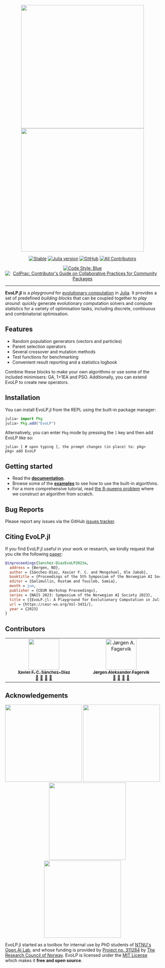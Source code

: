 <p align="center">
  <img width="400px" src="https://raw.githubusercontent.com/ntnu-ai-lab/EvoLP.jl/main/docs/src/assets/logo.png#gh-light-mode-only"/>
  <img width="400px" src="https://raw.githubusercontent.com/ntnu-ai-lab/EvoLP.jl/main/docs/src/assets/logo-dark.png#gh-dark-mode-only"/>
</p>

<div align="center">

[![Stable](https://img.shields.io/badge/docs-latest-blue.svg)](https://ntnu-ai-lab.github.io/EvoLP.jl/)
[![Julia version](https://img.shields.io/badge/Julia-1.7+-blueviolet.svg?logo=julia)](https://julialang.org)
[![GitHub](https://img.shields.io/github/license/ntnu-ai-lab/EvoLP)](https://github.com/ntnu-ai-lab/EvoLP/blob/main/LICENSE)
[![All Contributors](https://img.shields.io/github/ntnu-ai-lab/EvoLP/all-contributors?color=ee8449&style=flat-square)](#contributors-)

[![Code Style: Blue](https://img.shields.io/badge/code%20style-blue-blue.svg)](https://github.com/invenia/BlueStyle)
[![ColPrac: Contributor's Guide on Collaborative Practices for Community Packages](https://img.shields.io/badge/ColPrac-Contributor's%20Guide-blueviolet)](https://github.com/SciML/ColPrac)

</div>

---

**EvoLP.jl** is a _playground_ for [evolutionary computation](https://en.wikipedia.org/wiki/Evolutionary_computation) in [Julia](https://julialang.org). It provides a set of predefined _building blocks_ that can be coupled together to _play around_: quickly generate evolutionary computation solvers and compute statistics for a variety of optimisation tasks, including discrete, continuous and combinatorial optimisation.

## Features

- Random population generators (vectors and particles)
- Parent selection operators
- Several crossover and mutation methods
- Test functions for benchmarking
- Convenient result reporting and a statistics logbook

Combine these blocks to make your own algorithms or use some of the included minimisers: GA, 1+1EA and PSO.
Additionally, you can extend EvoLP to create new operators.

## Installation

You can install EvoLP.jl from the REPL using the built-in package manager:

```julia
julia> import Pkg
julia> Pkg.add("EvoLP")
```

Alternatively, you can enter `Pkg` mode by pressing the `]` key and then add EvoLP like so:

```text
julia> ] # upon typing ], the prompt changes (in place) to: pkg>
pkg> add EvoLP
```

## Getting started

- Read the **[documentation](https://ntnu-ai-lab.github.io/EvoLP.jl/)**.
- Browse some of the **[examples](https://github.com/ntnu-ai-lab/EvoLP/tree/main/examples/)** to see how to use the built-in algorithms.
- For a more comprehensive tutorial, read [the 8-queens problem](/examples/ga_k_queens.ipynb) where we construct an algorithm from scratch.

## Bug Reports

Please report any issues via the GitHub [issues tracker](https://github.com/ntnu-ai-lab/EvoLP/issues).

## Citing EvoLP.jl

If you find EvoLP.jl useful in your work or research, we kindly request that you cite the following [paper](https://ceur-ws.org/Vol-3431/paper7.pdf):

```bibtex
@inproceedings{Sanchez-DiazEvoLP2023a,
  address = {Bergen, NO},
  author = {Sánchez-Díaz, Xavier F. C. and Mengshoel, Ole Jakob},
  booktitle = {Proceedings of the 5th Symposium of the Norwegian AI Society},
  editor = {Galimullin, Rustam and Touileb, Samia},
  month = jun,
  publisher = {CEUR Workshop Proceedings},
  series = {NAIS 2023: Symposium of the Norwegian AI Society 2023},
  title = {{EvoLP.jl: A Playground for Evolutionary Computation in Julia}},
  url = {https://ceur-ws.org/Vol-3431/},
  year = {2023}
}
```

## Contributors

<!-- ALL-CONTRIBUTORS-LIST:START - Do not remove or modify this section -->
<!-- prettier-ignore-start -->
<!-- markdownlint-disable -->
<table>
  <tbody>
    <tr>
      <td align="center" valign="top" width="14.28%">
        <a href="https://github.com/saxorana">
                <img src="https://avatars.githubusercontent.com/u/5231167?v=4" width="100px;" alt=""/><br />
                <sub><b>Xavier F. C. Sánchez-Díaz</b></sub>
            </a><br />
            <a href="#question-saxorana" title="Answering Questions">💬</a> 
            <a href="https://github.com/all-contributors/all-contributors/commits?author=saxorana" title="Documentation">📖</a> 
            <a href="https://github.com/all-contributors/all-contributors/pulls?q=is%3Apr+reviewed-by%3Asaxorana" title="Reviewed Pull Requests">👀</a> 
            <a href="#talk-saxorana" title="Talks">📢</a>
      </td>
      <td align="center" valign="top" width="14.28%">
        <a href="https://github.com/Jafagervik">
                    <img src="https://pbs.twimg.com/profile_images/1761848615432073216/gMycbhZv_400x400.jpg" width="100px;" alt="Jørgen A. Fagervik"/><br />
                    <sub><b>Jørgen Aleksander Fagervik</b></sub>
                </a><br />
                <a href="#question-Jafagervik" title="Answering Questions">💬</a> 
                <a href="https://github.com/ntnu-ai-lab/EvoLP/commits?author=Jafagervik" title="Documentation">📖</a> 
                <a href="https://github.com/ntnu-ai-lab/EvoLP/pulls?q=is%3Apr+reviewed-by%3AJafagervik" title="Reviewed Pull Requests">👀</a> 
                <a href="#talk-Jafagervik" title="Talks">📢</a>
      </td>
    </tr>
  </tbody>
</table>

<!-- markdownlint-restore -->
<!-- prettier-ignore-end -->

<!-- ALL-CONTRIBUTORS-LIST:END -->

## Acknowledgements

<p align="center">
  <img width=250px" src="https://raw.githubusercontent.com/ntnu-ai-lab/EvoLP.jl/main/docs/src/assets/logo_nail.png#gh-light-mode-only"/>
  <img width=250px" src="https://raw.githubusercontent.com/ntnu-ai-lab/EvoLP.jl/main/docs/src/assets/logo_nail-dark.png#gh-dark-mode-only"/>
  &nbsp;&nbsp;&nbsp;&nbsp;&nbsp;&nbsp;&nbsp;
  <img width=250px" src="https://raw.githubusercontent.com/ntnu-ai-lab/EvoLP.jl/main/docs/src/assets/logo_ntnu.png#gh-light-mode-only"/>
  <img width=250px" src="https://raw.githubusercontent.com/ntnu-ai-lab/EvoLP.jl/main/docs/src/assets/logo_ntnu-dark.png#gh-dark-mode-only"/>
</p>

EvoLP.jl started as a toolbox for internal use by PhD students of [NTNU's Open AI Lab](https://www.ntnu.edu/ailab/ai-lab), and whose funding is provided by [Project no. 311284](https://prosjektbanken.forskningsradet.no/en/project/FORISS/311284) by [The Research Council of Norway](https://www.forskningsradet.no/). EvoLP is licensed under the [MIT License](https://github.com/ntnu-ai-lab/EvoLP/blob/main/LICENSE) which makes it **free and open source**.
